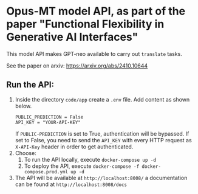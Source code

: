 # Opus-MT model API, as part of the paper "Functional Flexibility in Generative AI Interfaces"

This model API makes GPT-neo available to carry out `translate` tasks.

See the paper on arxiv: https://arxiv.org/abs/2410.10644

## Run the API:

1. Inside the directory `code/app` create a `.env` file. Add content as shown below.
   ```
   PUBLIC_PREDICTION = False
   API_KEY = "YOUR-API-KEY"
   ```
   If `PUBLIC-PREDICTION` is set to True, authentication will be bypassed. If set to False, you need to send the `API_KEY` 
   with every HTTP request as `X-API-Key` header in order to get authenticated.
2. Choose:
   1. To run the API locally, execute `docker-compose up -d`
   2. To deploy the API, execute `docker-compose -f docker-compose.prod.yml up -d`
3. The API will be available at `http://localhost:8008/` a documentation can be found at `http://localhost:8008/docs`
